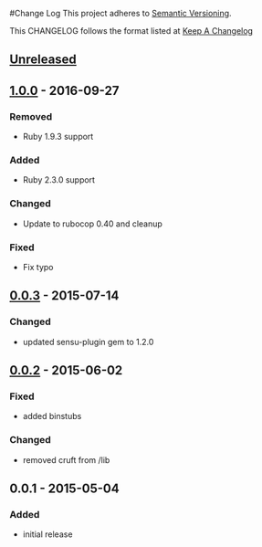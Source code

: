 #Change Log
This project adheres to [Semantic Versioning](http://semver.org/).

This CHANGELOG follows the format listed at [Keep A Changelog](http://keepachangelog.com/)

## [Unreleased]

## [1.0.0] - 2016-09-27
### Removed
- Ruby 1.9.3 support

### Added
- Ruby 2.3.0 support

### Changed
- Update to rubocop 0.40 and cleanup

### Fixed
- Fix typo

## [0.0.3] - 2015-07-14
### Changed
- updated sensu-plugin gem to 1.2.0

## [0.0.2] - 2015-06-02
### Fixed
- added binstubs

### Changed
- removed cruft from /lib

## 0.0.1 - 2015-05-04
### Added
- initial release

[Unreleased]: https://github.com/sensu-plugins/sensu-plugins-conntrack/compare/1.0.0...HEAD
[1.0.0]: https://github.com/sensu-plugins/sensu-plugins-conntrack/compare/0.0.3...1.0.0
[0.0.3]: https://github.com/sensu-plugins/sensu-plugins-conntrack/compare/0.0.2...0.0.3
[0.0.2]: https://github.com/sensu-plugins/sensu-plugins-conntrack/compare/0.0.1...0.0.2
